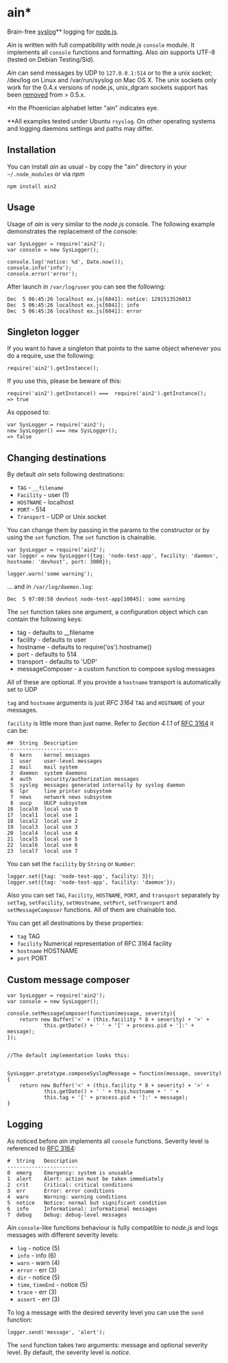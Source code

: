 # ain*


Brain-free [syslog](http://en.wikipedia.org/wiki/Syslog)** logging for 
[node.js](http://nodejs.org).

*Ain* is written with full compatibility with *node.js* `console` module. It 
implements all `console` functions and formatting. Also *ain* supports UTF-8 
(tested on Debian Testing/Sid).

*Ain* can send messages by UDP to `127.0.0.1:514` or to the a unix socket; 
/dev/log on Linux and /var/run/syslog on Mac OS X. The unix sockets only
work for the 0.4.x versions of node.js, unix_dgram sockets support has
been [removed](http://groups.google.com/group/nodejs/browse_thread/thread/882ce172ec463f52/62e392bb0f32a7cb) from > 0.5.x.

*In the Phoenician alphabet letter "ain" indicates eye.

**All examples tested under Ubuntu `rsyslog`. On other operating 
systems and logging daemons settings and paths may differ.

## Installation

You can install *ain* as usual - by copy the "ain" directory in your 
`~/.node_modules` or via *npm*

    npm install ain2

## Usage

Usage of *ain* is very similar to the *node.js* console. The following example 
demonstrates the replacement of the console:

    var SysLogger = require('ain2');
    var console = new SysLogger();
    
    console.log('notice: %d', Date.now());
    console.info('info');
    console.error('error');
    
After launch in `/var/log/user` you can see the following:

    Dec  5 06:45:26 localhost ex.js[6041]: notice: 1291513526013
    Dec  5 06:45:26 localhost ex.js[6041]: info
    Dec  5 06:45:26 localhost ex.js[6041]: error

## Singleton logger

If you want to have a singleton that points to the same object whenever you do a require, use the following:

	require('ain2').getInstance();
	
If you use this, please be beware of this:

	require('ain2').getInstance() ===  require('ain2').getInstance();
	=> true
	
As opposed to:

	var SysLogger = require('ain2');
	new SysLogger() === new SysLogger();
	=> false
    
## Changing destinations

By default *ain* sets following destinations:

* `TAG` - `__filename`
* `Facility` - user (1)
* `HOSTNAME` - localhost
* `PORT` - 514
* `Transport` - UDP or Unix socket

You can change them by passing in the params to the constructor or by
using the `set` function. The `set` function is chainable.

    var SysLogger = require('ain2');
    var logger = new SysLogger({tag: 'node-test-app', facility: 'daemon', hostname: 'devhost', port: 3000});

    logger.warn('some warning');
    
... and in `/var/log/daemon.log`:

    Dec  5 07:08:58 devhost node-test-app[10045]: some warning
    
The `set` function takes one argument, a configuration object which can contain the following keys:
 * tag - defaults to __filename
 * facility - defaults to user
 * hostname - defaults to require('os').hostname()
 * port - defaults to 514
 * transport - defaults to 'UDP'
 * messageComposer - a custom function to compose syslog messages

All of these are optional. If you provide a `hostname` transport is automatically set to UDP

`tag` and `hostname` arguments is just *RFC 3164* `TAG` and `HOSTNAME` of 
your messages.

`facility` is little more than just name. Refer to *Section 4.1.1* of 
[RFC 3164](http://www.faqs.org/rfcs/rfc3164.html) it can be:

    ##  String  Description
    -----------------------
     0  kern    kernel messages
     1  user    user-level messages
     2  mail    mail system
     3  daemon  system daemons
     4  auth    security/authorization messages
     5  syslog  messages generated internally by syslog daemon
     6  lpr     line printer subsystem
     7  news    network news subsystem
     8  uucp    UUCP subsystem
    16  local0  local use 0
    17  local1  local use 1
    18  local2  local use 2
    19  local3  local use 3
    20  local4  local use 4
    21  local5  local use 5
    22  local6  local use 6
    23  local7  local use 7

You can set the `facility` by `String` or `Number`:

    logger.set({tag: 'node-test-app', facility: 3});
    logger.set({tag: 'node-test-app', facility: 'daemon'});
    
Also you can set `TAG`, `Facility`, `HOSTNAME`, `PORT`, and `transport` separately by `setTag`, 
`setFacility`, `setHostname`, `setPort`, `setTransport` and `setMessageComposer` functions. All of them are chainable too.

You can get all destinations by these properties:

* `tag` TAG
* `facility` Numerical representation of RFC 3164 facility
* `hostname` HOSTNAME
* `port` PORT

## Custom message composer

    var SysLogger = require('ain2');
    var console = new SysLogger();

    console.setMessageComposer(function(message, severity){
        return new Buffer('<' + (this.facility * 8 + severity) + '>' +
                this.getDate() + ' ' + '[' + process.pid + ']:' + message);
    });

    
    //The default implementation looks this:


    SysLogger.prototype.composeSyslogMessage = function(message, severity) {
        return new Buffer('<' + (this.facility * 8 + severity) + '>' +
                this.getDate() + ' ' + this.hostname + ' ' + 
                this.tag + '[' + process.pid + ']:' + message);
    }

## Logging

As noticed before *ain* implements all `console` functions. Severity level is 
referenced to [RFC 3164](http://www.faqs.org/rfcs/rfc3164.html):

    #  String   Description
    -----------------------
    0  emerg    Emergency: system is unusable
    1  alert    Alert: action must be taken immediately
    2  crit     Critical: critical conditions
    3  err      Error: error conditions
    4  warn     Warning: warning conditions
    5  notice   Notice: normal but significant condition
    6  info     Informational: informational messages
    7  debug    Debug: debug-level messages

*Ain* `console`-like functions behaviour is fully compatible to *node.js* and 
logs messages with different severity levels: 

* `log` - notice (5)
* `info` - info (6)
* `warn` - warn (4)
* `error` - err (3)
* `dir` - notice (5)
* `time`, `timeEnd` - notice (5)
* `trace` - err (3)
* `assert` - err (3)

To log a message with the desired severity level you can use the `send` function:

    logger.send('message', 'alert');
    
The `send` function takes two arguments: message and optional severity level. By 
default, the severity level is *notice*.

